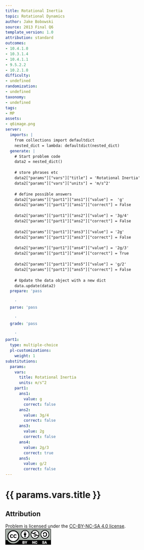 ```yaml
---
title: Rotational Inertia
topic: Rotational Dynamics
author: Jake Bobowski
source: 2013 Final Q6
template_version: 1.0
attribution: standard
outcomes:
- 10.4.1.0
- 10.3.1.4
- 10.4.1.1
- 9.5.2.2
- 10.2.1.0
difficulty:
- undefined
randomization:
- undefined
taxonomy:
- undefined
tags:
- MP
assets:
- q6image.png
server:
  imports: |
    from collections import defaultdict
    nested_dict = lambda: defaultdict(nested_dict)
  generate: |
    # Start problem code
    data2 = nested_dict()

    # store phrases etc
    data2["params"]["vars"]["title"] = 'Rotational Inertia'
    data2["params"]["vars"]["units"] = 'm/s^2'

    # define possible answers
    data2["params"]["part1"]["ans1"]["value"] =  'g'
    data2["params"]["part1"]["ans1"]["correct"] = False

    data2["params"]["part1"]["ans2"]["value"] = '3g/4'
    data2["params"]["part1"]["ans2"]["correct"] = False

    data2["params"]["part1"]["ans3"]["value"] = '2g'
    data2["params"]["part1"]["ans3"]["correct"] = False

    data2["params"]["part1"]["ans4"]["value"] = '2g/3'
    data2["params"]["part1"]["ans4"]["correct"] = True

    data2["params"]["part1"]["ans5"]["value"] = 'g/2'
    data2["params"]["part1"]["ans5"]["correct"] = False

    # Update the data object with a new dict
    data.update(data2)
  prepare: 'pass

    '
  parse: 'pass

    '
  grade: 'pass

    '
part1:
  type: multiple-choice
  pl-customizations:
    weight: 1
substitutions:
  params:
    vars:
      title: Rotational Inertia
      units: m/s^2
    part1:
      ans1:
        value: g
        correct: false
      ans2:
        value: 3g/4
        correct: false
      ans3:
        value: 2g
        correct: false
      ans4:
        value: 2g/3
        correct: true
      ans5:
        value: g/2
        correct: false
---
```

# {{ params.vars.title }}

## Attribution

Problem is licensed under the [CC-BY-NC-SA 4.0 license](https://creativecommons.org/licenses/by-nc-sa/4.0/).
![The Creative Commons 4.0 license requiring attribution-BY, non-commercial-NC, and share-alike-SA license.](https://raw.githubusercontent.com/firasm/bits/master/by-nc-sa.png)